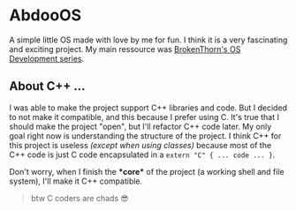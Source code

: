 # AbdooOS

A simple little OS made with love by me for fun. I think it is a very
fascinating and exciting project. My main ressource was 
[BrokenThorn's OS Development series](http://www.brokenthorn.com/Resources/OSDevIndex.html).

## About C++ ...
I was able to make the project support C++ libraries and code.
But I decided to not make it compatible, and this because
I prefer using C. It's true that I should make the project 
"open", but I'll refactor C++ code later. My only goal 
right now is understanding the structure of the project.
I think C++ for this project is useless *(except when using classes)*
because most of the C++ code is just C code encapsulated in a
`extern "C" { ... code ... }`.

Don't worry, when I finish the **\*core\*** of the project 
(a working shell and file system), I'll make it C++ compatible.

> btw C coders are chads :sunglasses: